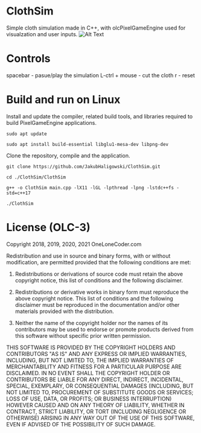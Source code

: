 # ClothSim
Simple cloth simulation made in C++, with olcPixelGameEngine used for visualzation and user inputs.
![Alt Text](https://i.ibb.co/GstnBxd/ClothSim.gif)

# Controls
spacebar - pasue/play the simulation
L-ctrl + mouse - cut the cloth
r - reset

# Build and run on Linux

Install and update the compiler, related build tools, and libraries required to build PixelGameEngine applications.

```
sudo apt update

sudo apt install build-essential libglu1-mesa-dev libpng-dev
```

Clone the repository, compile and the application.

```
git clone https://github.com/JakubHaligowski/ClothSim.git

cd ./ClothSim/ClothSim

g++ -o ClothSim main.cpp -lX11 -lGL -lpthread -lpng -lstdc++fs -std=c++17

./ClothSim
```

# License (OLC-3)

Copyright 2018, 2019, 2020, 2021 OneLoneCoder.com

Redistribution and use in source and binary forms, with or without 
modification, are permitted provided that the following conditions 
are met:

1. Redistributions or derivations of source code must retain the above 
   copyright notice, this list of conditions and the following disclaimer.

2. Redistributions or derivative works in binary form must reproduce 
   the above copyright notice. This list of conditions and the following 
   disclaimer must be reproduced in the documentation and/or other 
   materials provided with the distribution.

3. Neither the name of the copyright holder nor the names of its 
   contributors may be used to endorse or promote products derived 
   from this software without specific prior written permission.
    
THIS SOFTWARE IS PROVIDED BY THE COPYRIGHT HOLDERS AND CONTRIBUTORS 
"AS IS" AND ANY EXPRESS OR IMPLIED WARRANTIES, INCLUDING, BUT NOT 
LIMITED TO, THE IMPLIED WARRANTIES OF MERCHANTABILITY AND FITNESS FOR 
A PARTICULAR PURPOSE ARE DISCLAIMED. IN NO EVENT SHALL THE COPYRIGHT 
HOLDER OR CONTRIBUTORS BE LIABLE FOR ANY DIRECT, INDIRECT, INCIDENTAL, 
SPECIAL, EXEMPLARY, OR CONSEQUENTIAL DAMAGES (INCLUDING, BUT NOT 
LIMITED TO, PROCUREMENT OF SUBSTITUTE GOODS OR SERVICES; LOSS OF USE, 
DATA, OR PROFITS; OR BUSINESS INTERRUPTION) HOWEVER CAUSED AND ON ANY 
THEORY OF LIABILITY, WHETHER IN CONTRACT, STRICT LIABILITY, OR TORT 
(INCLUDING NEGLIGENCE OR OTHERWISE) ARISING IN ANY WAY OUT OF THE USE
OF THIS SOFTWARE, EVEN IF ADVISED OF THE POSSIBILITY OF SUCH DAMAGE.
